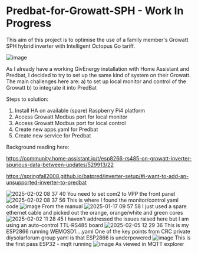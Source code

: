 # Predbat-for-Growatt-SPH - Work In Progress

This aim of this project is to optimise the use of a family member's Growatt SPH hybrid inverter with Intelligent Octopus Go tariff.

![image](https://github.com/user-attachments/assets/935202ee-259b-4bde-a70e-6350fbf2fb35)

As I already have a working GivEnergy installation with Home Assistant and Predbat, I decided to try to set up the same kind of system on their Growatt.
The main challenges here are:
a) to set up local monitor and control of the Growatt
b) to integrate it into PredBat

Steps to solution:
1. Install HA on available (spare) Raspberry Pi4 platform
2. Access Growatt Modbus port for local monitor
3. Access Growatt Modbus port for local control
4. Create new apps.yaml for Predbat
5. Create new service for Predbat

Background reading here:

https://community.home-assistant.io/t/esp8266-rs485-on-growatt-inverter-spurious-data-between-updates/529913/22

https://springfall2008.github.io/batpred/inverter-setup/#i-want-to-add-an-unsupported-inverter-to-predbat

![2025-02-02 08 37 40](https://github.com/user-attachments/assets/602e5737-80f4-4e65-9c46-14f665097cab)
You need to set com2 to VPP the front panel
![2025-02-02 08 37 56](https://github.com/user-attachments/assets/2daa8f3c-ccf5-40b3-ab1f-a3443b6f3552)
This is where I found the monitor/control yaml code
![image](https://github.com/user-attachments/assets/e294425d-d9e0-490e-b2d5-5172f848da38)
From the manual
![2025-01-17 09 57 58](https://github.com/user-attachments/assets/fbfd019a-c932-41ad-980f-0ae884f000dc)
I just used a spare ethernet cable and picked out the orange, orange/white and green cores 
![2025-02-02 11 28 45](https://github.com/user-attachments/assets/9225d55e-b4ef-4e6c-9bc2-fb8c27ead925)
I haven't addressed the issues raised here but I am using an auto-control TTL-RS485 board
![2025-02-05 12 29 36](https://github.com/user-attachments/assets/0b3cd294-e97e-4e80-a23f-e26ba250af47)
This is my ESP2866 running WEMOSD1....yaml
One of the key points from CRC private diysolarforum group yaml is that ESP2866 is underpowered
![image](https://github.com/user-attachments/assets/0a69f93d-d1b2-47fd-bf5e-b47522f1143f)
This is the first pass ESP32 - mqtt running
![image](https://github.com/user-attachments/assets/233d5743-a03c-4373-9b63-47a71f7e2477)
As viewed in MQTT explorer

